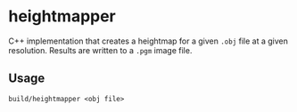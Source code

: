 # heightmapper
C++ implementation that creates a heightmap for a given `.obj` file at a given resolution. Results are written to a `.pgm` image file.

## Usage
```
build/heightmapper <obj file>
```
